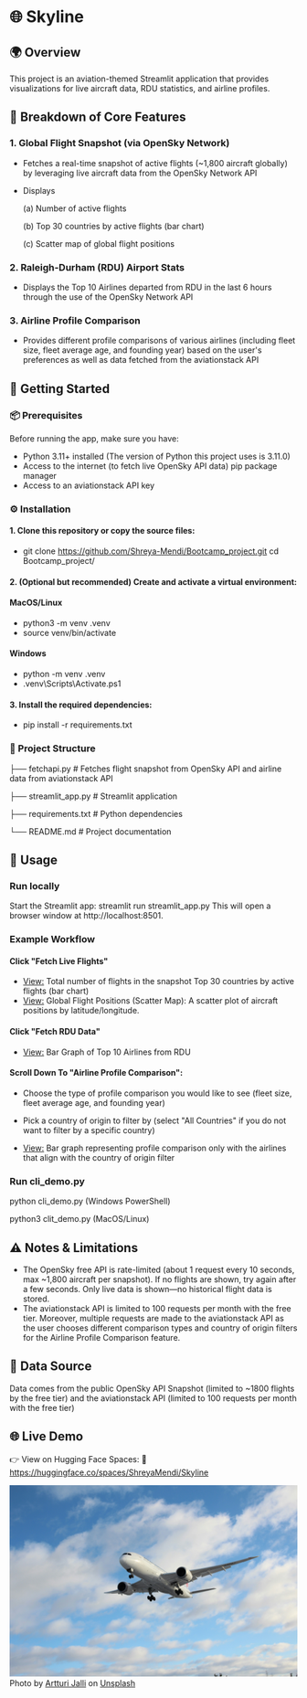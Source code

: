 # 🌐 Skyline

## 🌍 Overview

This project is an aviation-themed Streamlit application that provides visualizations for live aircraft data, RDU statistics, and airline profiles. 

## 🧩 Breakdown of Core Features

### 1. Global Flight Snapshot (via OpenSky Network)
- Fetches a real-time snapshot of active flights (~1,800 aircraft globally) by leveraging live aircraft data from the OpenSky Network API
- Displays
    
    (a) Number of active flights
    
    (b) Top 30 countries by active flights (bar chart)
    
    (c) Scatter map of global flight positions

### 2. Raleigh-Durham (RDU) Airport Stats
- Displays the Top 10 Airlines departed from RDU in the last 6 hours through the use of the OpenSky Network API

### 3. Airline Profile Comparison
- Provides different profile comparisons of various airlines (including fleet size, fleet average age, and founding year) based on the user's preferences as well as data fetched from the aviationstack API

## 🚩 Getting Started

### 📦 Prerequisites

Before running the app, make sure you have:
- Python 3.11+ installed (The version of Python this project uses is 3.11.0)
- Access to the internet (to fetch live OpenSky API data) pip package manager
- Access to an aviationstack API key

### ⚙️ Installation

#### 1. Clone this repository or copy the source files:

- git clone https://github.com/Shreya-Mendi/Bootcamp_project.git
cd Bootcamp_project/

#### 2. (Optional but recommended) Create and activate a virtual environment:

#### MacOS/Linux

- python3 -m venv .venv
- source venv/bin/activate

#### Windows

- python -m venv .venv
- .venv\Scripts\Activate.ps1

#### 3. Install the required dependencies:
- pip install -r requirements.txt


### 📂 Project Structure
├── fetchapi.py           # Fetches flight snapshot from OpenSky API and airline data from aviationstack API

├── streamlit_app.py      # Streamlit application

├── requirements.txt      # Python dependencies

└── README.md             # Project documentation


## 🚀 Usage

### Run locally

Start the Streamlit app:
streamlit run streamlit_app.py
This will open a browser window at http://localhost:8501.

### Example Workflow

#### Click "Fetch Live Flights"

- <u>View:</u> Total number of flights in the snapshot
Top 30 countries by active flights (bar chart)
- <u>View:</u> Global Flight Positions (Scatter Map): A scatter plot of aircraft positions by latitude/longitude.

#### Click "Fetch RDU Data" 
- <u>View:</u> Bar Graph of Top 10 Airlines from RDU

#### Scroll Down To "Airline Profile Comparison":
- Choose the type of profile comparison you would like to see (fleet size, fleet average age, and founding year)

- Pick a country of origin to filter by (select "All Countries" if you do not want to filter by a specific country)

- <u>View:</u> Bar graph representing profile comparison only with the airlines that align with the country of origin filter

### Run cli_demo.py

python cli_demo.py (Windows PowerShell)

python3 clit_demo.py (MacOS/Linux)


## ⚠️ Notes & Limitations

- The OpenSky free API is rate-limited (about 1 request every 10 seconds, max ~1,800 aircraft per snapshot).
If no flights are shown, try again after a few seconds.
Only live data is shown—no historical flight data is stored.
- The aviationstack API is limited to 100 requests per month with the free tier. Moreover, multiple requests are made to the aviationstack API as the user chooses different comparison types and country of origin filters for the Airline Profile Comparison feature.

## 🧠 Data Source

Data comes from the public OpenSky API
Snapshot (limited to ~1800 flights by the free tier) and the aviationstack API (limited to 100 requests per month with the free tier)

## 🌐 Live Demo

👉 View on Hugging Face Spaces:
🔗 https://huggingface.co/spaces/ShreyaMendi/Skyline 

![Skyline Image](airplane.jpg)
Photo by <a href="https://unsplash.com/@artturijalli?utm_content=creditCopyText&utm_medium=referral&utm_source=unsplash">Artturi Jalli</a> on <a href="https://unsplash.com/photos/white-airplane-under-blue-sky-during-daytime-Su1gc1A63xE?utm_content=creditCopyText&utm_medium=referral&utm_source=unsplash">Unsplash</a>